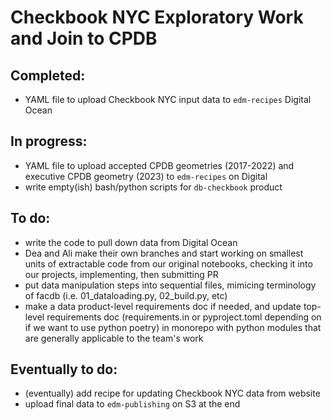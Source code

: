 # Checkbook NYC Exploratory Work and Join to CPDB

## Completed: 
- YAML file to upload Checkbook NYC input data to `edm-recipes` Digital Ocean 

## In progress: 
- YAML file to upload accepted CPDB geometries (2017-2022) and executive CPDB geometry (2023) to `edm-recipes` on Digital
- write empty(ish) bash/python scripts for `db-checkbook` product

## To do:
- write the code to pull down data from Digital Ocean
- Dea and Ali make their own branches and start working on smallest units of extractable code from our original notebooks, checking it into our projects, implementing, then submitting PR
- put data manipulation steps into sequential files, mimicing terminology of facdb (i.e. 01_dataloading.py, 02_build.py, etc)
- make a data product-level requirements doc if needed, and update top-level requirements doc (requirements.in or pyproject.toml depending on if we want to use python poetry) in monorepo with python modules that are generally applicable to the team's work

## Eventually to do: 
- (eventually) add recipe for updating Checkbook NYC data from website 
- upload final data to `edm-publishing` on S3 at the end
